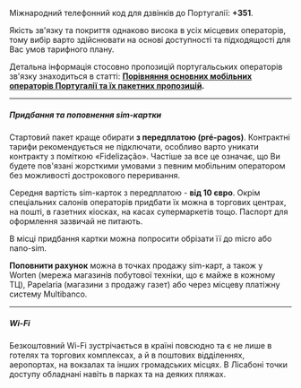 Міжнародний телефонний код для дзвінків до Португалії: **+351**.

Якість зв'язку та покриття однаково висока в усіх місцевих операторів, тому вибір варто здійснювати на основі доступності та підходящості для Вас умов тарифного плану.

Детальна інформація стосовно пропозицій португальських операторів зв'язку знаходиться в статті: **[Порівняння основних мобільних операторів Португалії та їх пакетних пропозицій](/article/bb098dddd97cc42ebc8dadfc7).**


***

##### Придбання та поповнення sim-картки

Стартовий пакет краще обирати **з передплатою (pré-pagos)**. Контрактні тарифи рекомендується не підключати, особливо варто уникати контракту з поміткою «Fidelização». Частіше за все це означає, що Ви будете пов'язані жорсткими умовами з певним мобільним оператором без можливості дострокового переривання.

Середня вартість sim-карток з передплатою - **від 10 євро**. Окрім спеціальних салонів операторів придбати їх можна в торгових центрах, на пошті, в газетних кіосках, на касах супермаркетів тощо. Паспорт для оформлення зазвичай не питають.

В місці придбання картки можна попросити обрізати її до micro або nano-sim.

**Поповнити рахунок** можна в точках продажу sim-карт, а також у  Worten (мережа магазинів побутової техніки, що є майже в кожному ТЦ), Papelaria (магазини з продажу газет) або через місцеву платіжну систему Multibanco.

***

##### Wi-Fi

Безкоштовний Wi-Fi зустрічається в країні повсюдно та є не лише в готелях та торгових комплексах, а й в поштових відділеннях, аеропортах, на вокзалах та інших громадських місцях. В Лісабоні точки доступу обладнані навіть в парках та на деяких пляжах.

